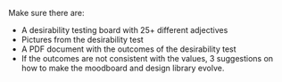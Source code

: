 Make sure there are:

- A desirability testing board with 25+ different adjectives
- Pictures from the desirability test
- A PDF document with the outcomes of the desirability test
- If the outcomes are not consistent with the values, 3 suggestions on how to make the moodboard and design library evolve.